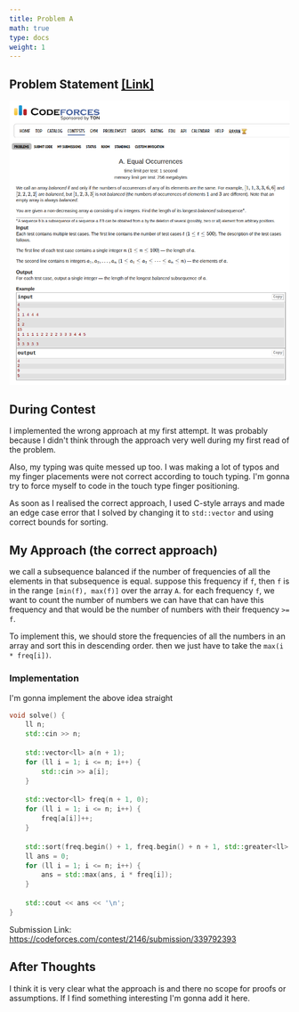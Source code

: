 ```yaml
---
title: Problem A
math: true
type: docs
weight: 1
---
```


## Problem Statement <a href="https://codeforces.com/contest/2146/problem/A">[Link]</a>
![alt text](image.png)

## During Contest
I implemented the wrong approach at my first attempt. It was probably because I didn't think through the approach very well during my first read of the problem. 

Also, my typing was quite messed up too. I was making a lot of typos and my finger placements were not correct according to touch typing. I'm gonna try to force myself to code in the touch type finger positioning. 

As soon as I realised the correct approach, I used C-style arrays and made an edge case error that I solved by changing it to `std::vector` and using correct bounds for sorting.

## My Approach (the correct approach)
we call a subsequence balanced if the number of frequencies of all the elements in that subsequence is equal. suppose this frequency if `f`, then `f` is in the range `[min(f), max(f)]` over the array `A`. for each frequency `f`, we want to count the number of numbers we can have that can have this frequency and that would be the number of numbers with their frequency `>= f`. 

To implement this, we should store the frequencies of all the numbers in an array and sort this in descending order. then we just have to take the `max(i * freq[i])`.

### Implementation
I'm gonna implement the above idea straight
```c++
void solve() {
    ll n;
    std::cin >> n;

    std::vector<ll> a(n + 1);
    for (ll i = 1; i <= n; i++) {
        std::cin >> a[i];
    }

    std::vector<ll> freq(n + 1, 0);
    for (ll i = 1; i <= n; i++) {
        freq[a[i]]++;
    }

    std::sort(freq.begin() + 1, freq.begin() + n + 1, std::greater<ll>());
    ll ans = 0;
    for (ll i = 1; i <= n; i++) {
        ans = std::max(ans, i * freq[i]);
    }

    std::cout << ans << '\n';
}   
```

Submission Link: https://codeforces.com/contest/2146/submission/339792393

## After Thoughts
I think it is very clear what the approach is and there no scope for proofs or assumptions. If I find something interesting I'm gonna add it here.

